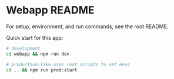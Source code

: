 # Webapp README

For setup, environment, and run commands, see the root README.

Quick start for this app:
```bash
# development
cd webapp && npm run dev

# production-like uses root scripts to set envs
cd .. && npm run prod:start
```
